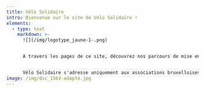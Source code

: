 ```yaml
---
title: Vélo Solidaire
intro: Bienvenue sur le site de Velo Solidaire !
elements:
  - type: text
    markdown: >-
      ![](/img/logotype_jaune-1-.png)


      A travers les pages de ce site, découvrez nos parcours de mise en selle et de mise à disposition d'un vélo, réservez une flotte de vélos pour organiser des activités avec votre public, voyez aussi nos services d'accompagnement dans la mise en place de votre projet.


      Vélo Solidaire s'adresse uniquement aux associations bruxelloises.
image: /img/dsc_1563-adapté.jpg
---
```


